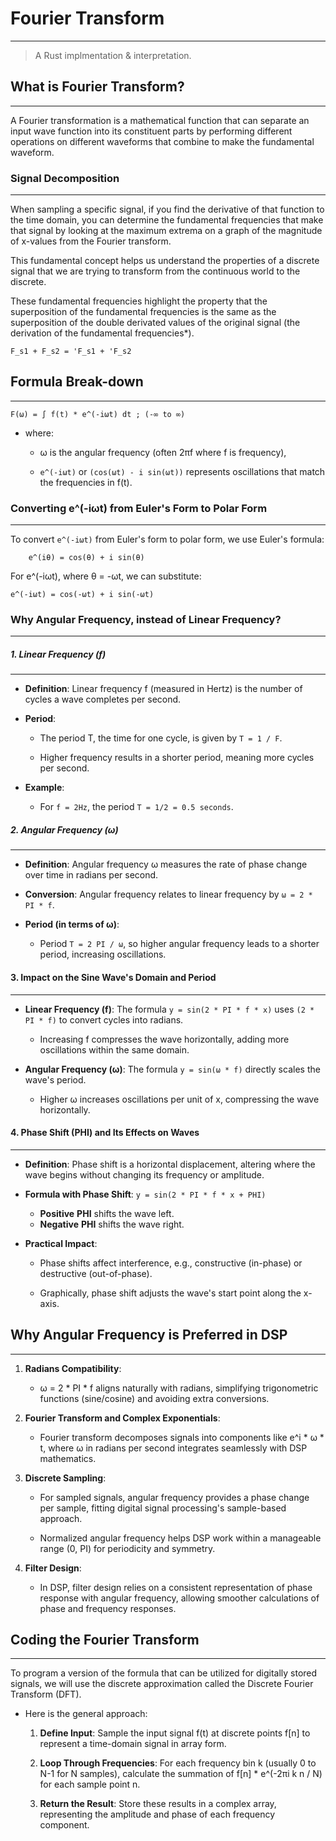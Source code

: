# Fourier Transform
---

> A Rust implmentation & interpretation.

## What is Fourier Transform?
---

A Fourier transformation is a mathematical function that can separate an input wave function into its constituent parts by performing different operations on different waveforms that combine to make the fundamental waveform.

### Signal Decomposition
---

When sampling a specific signal, if you find the derivative of that function to the time domain, you can determine the fundamental frequencies that make that signal by looking at the maximum extrema on a graph of the magnitude of x-values from the Fourier transform.

This fundamental concept helps us understand the properties of a discrete signal that we are trying to transform from the continuous world to the discrete.

These fundamental frequencies highlight the property that the superposition of the fundamental frequencies is the same as the superposition of the double derivated values of the original signal (the derivation of the fundamental frequencies*).

```
F_s1 + F_s2 = 'F_s1 + 'F_s2
```

## Formula Break-down
---

```
F(ω) = ∫ f(t) * e^(-iωt) dt ; (-∞ to ∞)
```

- where:
    
    + ω is the angular frequency (often 2πf where f is frequency),
    
    + ```e^(-iωt)``` or ```(cos(ωt) - i sin(ωt))``` represents oscillations that match the frequencies in f(t).

### Converting e^(-iωt) from Euler's Form to Polar Form
---

To convert ```e^(-iωt)``` from Euler's form to polar form, we use Euler's formula:

```
    e^(iθ) = cos(θ) + i sin(θ)
```

For e^(-iωt), where θ = -ωt, we can substitute:

```
e^(-iωt) = cos(-ωt) + i sin(-ωt)
```

### Why Angular Frequency, instead of Linear Frequency?
---

##### 1. **Linear Frequency (f)**
---

- **Definition**: Linear frequency f (measured in Hertz) is the number of cycles a wave completes per second.

- **Period**:
  - The period T, the time for one cycle, is given by ```T = 1 / F```.

  - Higher frequency results in a shorter period, meaning more cycles per second.

- **Example**:
  - For ```f = 2Hz```, the period ```T = 1/2 = 0.5 seconds```.

##### 2. **Angular Frequency (ω)**
---

- **Definition**: Angular frequency ω measures the rate of phase change over time in radians per second.

- **Conversion**: Angular frequency relates to linear frequency by ```ω = 2 * PI * f```.

- **Period (in terms of ω)**:
  - Period ```T = 2 PI / ω```, so higher angular frequency leads to a shorter period, increasing oscillations.
  
#### 3. **Impact on the Sine Wave's Domain and Period**
---

- **Linear Frequency (f)**: The formula ```y = sin(2 * PI * f * x)``` uses ```(2 * PI * f)``` to convert cycles into radians.

  - Increasing f compresses the wave horizontally, adding more oscillations within the same domain.
  
- **Angular Frequency (ω)**: The formula ```y = sin(ω * f)``` directly scales the wave's period.

  - Higher ω increases oscillations per unit of x, compressing the wave horizontally.

#### 4. **Phase Shift (PHI) and Its Effects on Waves**
---

- **Definition**: Phase shift is a horizontal displacement, altering where the wave begins without changing its frequency or amplitude.

- **Formula with Phase Shift**: ```y = sin(2 * PI * f * x + PHI)```

  - **Positive** __PHI__ shifts the wave left.
  - **Negative** __PHI__ shifts the wave right.
  
- **Practical Impact**:

  - Phase shifts affect interference, e.g., constructive (in-phase) or destructive (out-of-phase).

  - Graphically, phase shift adjusts the wave's start point along the x-axis.

## Why Angular Frequency is Preferred in DSP
---

1. **Radians Compatibility**:

   - ω = 2 * PI * f aligns naturally with radians, simplifying trigonometric functions (sine/cosine) and avoiding extra conversions.
   
2. **Fourier Transform and Complex Exponentials**:

   - Fourier transform decomposes signals into components like e^i * ω * t, where ω in radians per second integrates seamlessly with DSP mathematics.
   
3. **Discrete Sampling**:

   - For sampled signals, angular frequency provides a phase change per sample, fitting digital signal processing's sample-based approach.

   - Normalized angular frequency helps DSP work within a manageable range (0, PI) for periodicity and symmetry.

4. **Filter Design**:

   - In DSP, filter design relies on a consistent representation of phase response with angular frequency, allowing smoother calculations of phase and frequency responses.


## Coding the Fourier Transform
---

To program a version of the formula that can be utilized for digitally stored signals, we will use the discrete approximation called the Discrete Fourier Transform (DFT). 

- Here is the general approach:

    1. **Define Input**: Sample the input signal f(t) at discrete points f[n] to represent a time-domain signal in array form.

    2. **Loop Through Frequencies**: For each frequency bin k (usually 0 to N-1 for N samples), calculate the summation of f[n] * e^(-2πi k n / N) for each sample point n.

    3. **Return the Result**: Store these results in a complex array, representing the amplitude and phase of each frequency component.
